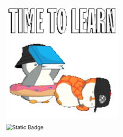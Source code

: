 
<img src="https://github.com/Rusinow/Rusinow/blob/main/school-penguin.gif" alt="The Unelimited" width="300">


![Static Badge](https://img.shields.io/badge/py-python-blue?style=plastic&logo=python)
